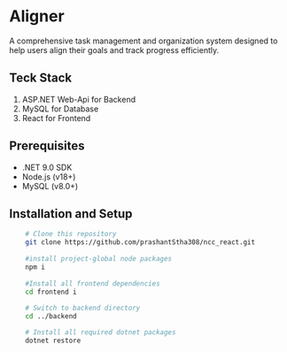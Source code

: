 # Aligner
A comprehensive task management and organization system designed to help users align their goals and track progress efficiently.

## Teck Stack
1. ASP.NET Web-Api for Backend
2. MySQL for Database
3. React for Frontend

## Prerequisites
- .NET 9.0 SDK
- Node.js (v18+)
- MySQL (v8.0+)

## Installation and Setup

```bash
    # Clone this repository
    git clone https://github.com/prashantStha308/ncc_react.git
    
    #install project-global node packages
    npm i
    
    #Install all frontend dependencies
    cd frontend i 
    
    # Switch to backend directory
    cd ../backend

    # Install all required dotnet packages
    dotnet restore
```